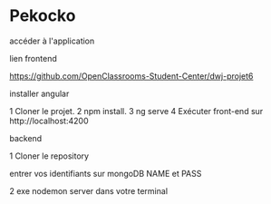 # Pekocko
accéder à l'application

lien frontend

https://github.com/OpenClassrooms-Student-Center/dwj-projet6


installer angular

1 Cloner le projet.
2 npm install.
3 ng serve
4 Exécuter front-end  sur ​http://localhost:4200​


backend

1 Cloner le repository

entrer vos identifiants sur mongoDB NAME et PASS 

2 exe nodemon server dans votre terminal
